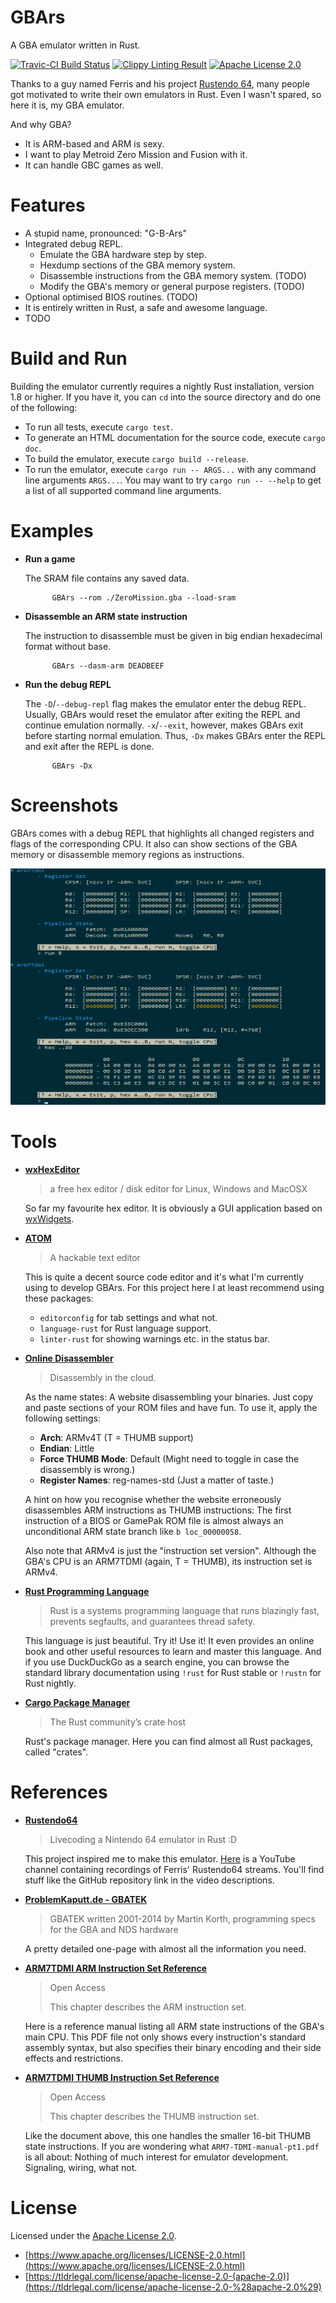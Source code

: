 # GBArs

A GBA emulator written in Rust.

[![Travic-CI Build Status](https://api.travis-ci.org/Evrey/GBArs.svg)](https://travis-ci.org/Evrey/GBArs) [![Clippy Linting Result](https://clippy.bashy.io/github/Evrey/GBArs/master/badge.svg)](https://clippy.bashy.io/github/Evrey/GBArs/master/log) [![Apache License 2.0](https://img.shields.io/github/license/Evrey/GBArs.svg)](https://tldrlegal.com/license/apache-license-2.0-%28apache-2.0%29)

Thanks to a guy named Ferris and his project [Rustendo 64](https://github.com/yupferris/rustendo64), many people got motivated to write their own emulators in Rust. Even I wasn't spared, so here it is, my GBA emulator.

And why GBA?

- It is ARM-based and ARM is sexy.
- I want to play Metroid Zero Mission and Fusion with it.
- It can handle GBC games as well.

# Features

- A stupid name, pronounced: "G-B-Ars"
- Integrated debug REPL.
	- Emulate the GBA hardware step by step.
	- Hexdump sections of the GBA memory system.
	- Disassemble instructions from the GBA memory system. (TODO)
	- Modify the GBA's memory or general purpose registers. (TODO)
- Optional optimised BIOS routines. (TODO)
- It is entirely written in Rust, a safe and awesome language.
- TODO

# Build and Run

Building the emulator currently requires a nightly Rust installation, version 1.8 or higher. If you have it, you can `cd` into the source directory and do one of the following:

- To run all tests, execute `cargo test`.
- To generate an HTML documentation for the source code, execute `cargo doc`.
- To build the emulator, execute `cargo build --release`.
- To run the emulator, execute `cargo run -- ARGS...` with any command line arguments `ARGS...`. You may want to try `cargo run -- --help` to get a list of all supported command line arguments.

# Examples

- **Run a game**
	
	The SRAM file contains any saved data.
			
			GBArs --rom ./ZeroMission.gba --load-sram
			
- **Disassemble an ARM state instruction**
	
	The instruction to disassemble must be given in big endian hexadecimal format without base.
			
			GBArs --dasm-arm DEADBEEF
			
- **Run the debug REPL**
	
	The `-D`/`--debug-repl` flag makes the emulator enter the debug REPL. Usually, GBArs would reset the emulator after exiting the REPL and continue emulation normally. `-x`/`--exit`, however, makes GBArs exit before starting normal emulation. Thus, `-Dx` makes GBArs enter the REPL and exit after the REPL is done.
			
			GBArs -Dx

# Screenshots

GBArs comes with a debug REPL that highlights all changed registers and flags of the corresponding CPU. It also can show sections of the GBA memory or disassemble memory regions as instructions.

![GBA Debugger Action](./ref/term_stuff_01.png)

# Tools
- **[wxHexEditor](http://www.wxhexeditor.org/)**

	> a free hex editor / disk editor for Linux, Windows and MacOSX

	So far my favourite hex editor. It is obviously a GUI application based on [wxWidgets](http://www.wxwidgets.org/).
- **[ATOM](https://atom.io/)**

    > A hackable text editor

    This is quite a decent source code editor and it's what I'm currently using to develop GBArs. For this project here I at least recommend using these packages:

    - `editorconfig` for tab settings and what not.
    - `language-rust` for Rust language support.
    - `linter-rust` for showing warnings etc. in the status bar.
- **[Online Disassembler](https://onlinedisassembler.com/odaweb/)**

	> Disassembly in the cloud.

	As the name states: A website disassembling your binaries. Just copy and paste sections of your ROM files and have fun. To use it, apply the following settings:
	
	- **Arch**: ARMv4T (T = THUMB support)
	- **Endian**: Little
	- **Force THUMB Mode**: Default (Might need to toggle in case the disassembly is wrong.)
	- **Register Names**: reg-names-std (Just a matter of taste.)
	
	A hint on how you recognise whether the website erroneously disassembles ARM instructions as THUMB instructions: The first instruction of a BIOS or GamePak ROM file is almost always an unconditional ARM state branch like `b loc_00000058`.
	
	Also note that ARMv4 is just the "instruction set version". Although the GBA's CPU is an ARM7TDMI (again, T = THUMB), its instruction set is ARMv4.
- **[Rust Programming Language](https://www.rust-lang.org/)**

	> Rust is a systems programming language that runs blazingly fast, prevents segfaults, and guarantees thread safety.

	This language is just beautiful. Try it! Use it! It even provides an online book and other useful resources to learn and master this language. And if you use DuckDuckGo as a search engine, you can browse the standard library documentation using `!rust` for Rust stable or `!rustn` for Rust nightly.
- **[Cargo Package Manager](https://crates.io/)**

	> The Rust community’s crate host

	Rust's package manager. Here you can find almost all Rust packages, called "crates".

# References
- **[Rustendo64](https://github.com/yupferris/rustendo64)**

	> Livecoding a Nintendo 64 emulator in Rust :D

	This project inspired me to make this emulator. [Here](https://www.youtube.com/channel/UC4mpLlHn0FOekNg05yCnkzQ/videos) is a YouTube channel containing recordings of Ferris' Rustendo64 streams. You'll find stuff like the GitHub repository link in the video descriptions.
- **[ProblemKaputt.de - GBATEK](http://problemkaputt.de/gbatek.htm)**

	> GBATEK written 2001-2014 by Martin Korth, programming specs for the GBA and NDS hardware

	A pretty detailed one-page with almost all the information you need.
- **[ARM7TDMI ARM Instruction Set Reference](http://bear.ces.cwru.edu/eecs_382/ARM7-TDMI-manual-pt2.pdf)**
	
	> Open Access
	> 
	> This chapter describes the ARM instruction set.

	Here is a reference manual listing all ARM state instructions of the GBA's main CPU. This PDF file not only shows every instruction's standard assembly syntax, but also specifies their binary encoding and their side effects and restrictions.
- **[ARM7TDMI THUMB Instruction Set Reference](https://ece.uwaterloo.ca/~ece222/ARM/ARM7-TDMI-manual-pt3.pdf)**
	
	> Open Access
	> 
	> This chapter describes the THUMB instruction set.
	
	Like the document above, this one handles the smaller 16-bit THUMB state instructions. If you are wondering what `ARM7-TDMI-manual-pt1.pdf` is all about: Nothing of much interest for emulator development. Signaling, wiring, what not. 

# License

Licensed under the [Apache License 2.0](./LICENSE-APACHE.md).

- [https://www.apache.org/licenses/LICENSE-2.0.html](https://www.apache.org/licenses/LICENSE-2.0.html)
- [https://tldrlegal.com/license/apache-license-2.0-(apache-2.0)](https://tldrlegal.com/license/apache-license-2.0-%28apache-2.0%29)